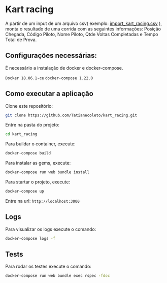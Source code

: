# Kart racing
A partir de um input de um arquivo csv( exemplo: [import_kart_racing.csv](https://drive.google.com/file/d/1Jo3M7t0juzwkgNb_r7S7YbWtjMrdWB0i/view?usp=sharing "import_kart_racing.csv") ), monta o resultado de uma corrida com as seguintes informações: Posição Chegada, Código Piloto, Nome Piloto, Qtde Voltas Completadas e Tempo Total de Prova.

## Configurações necessárias:
É necessário a instalação de docker e docker-compose.

`Docker 18.06.1-ce`
`docker-compose 1.22.0`
## Como executar a aplicação

Clone este repositório:

```bash
git clone https://github.com/Tatianecoleto/kart_racing.git
```

Entre na pasta do projeto:
```bash
cd kart_racing
```

Para buildar o container, execute:
```bash
docker-compose build
```

Para instalar as gems, execute:
```bash
docker-compose run web bundle install
```

Para startar o projeto, execute:
```bash
docker-compose up
```
Entre na url:
`http://localhost:3000`

## Logs
Para visualizar os logs execute o comando:
```bash
docker-compose logs -f
```
## Tests
Para rodar os testes execute o comando:
```bash
docker-compose run web bundle exec rspec -fdoc
```